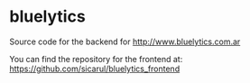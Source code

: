 bluelytics
==========

Source code for the backend for http://www.bluelytics.com.ar

You can find the repository for the frontend at: https://github.com/sicarul/bluelytics_frontend
